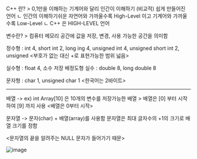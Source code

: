 C++ 란? > 0,1만을 이해하는 기계어와 달리 인간이 이해하기 (비교적) 쉽게 만들어진 언어
          ㄴ 인간의 이해하기쉬운 자연어와 가까울수록 High-Level 이고 기계어와 가까울수록 Low-Level
          ㄴ C++ 은 HIGH-LEVEL 언어

변수란? > 컴퓨터 메모리 공간에 값을 저장, 변경, 사용 가능한 공간을 의미함

정수형 : int 4, short int 2, long ing 4, unsigned int 4, unsigned short int 2,  unsigned <부호가 없는 대신 +로 표현가능한 범위 넓음>

실수형 : float 4, 소수 저장
배정도형 실수 : double 8, long double 8

문자형 : char 1, unsigned char 1 <한국어는 2바이트>

----------------------------------------------------------------------------------------------------------------------------------
배열 -> ex) int Array[10] 은 10개의 변수를 저장가능한 배열 > 배열은 [0] 부터 시작하여 [9] 까지 사용 <배열은 0부터 시작>

문자열 -> 문자(char) + 배열(array)를 사용함 문자열은 최대 글자수의 +1의 크기로 배열 크기를 정함

<문자열의 끝을 알려주는 NULL 문자가 들어가기 때문>

 ![image](https://user-images.githubusercontent.com/102213828/203878545-f749c4dd-1631-4575-8be4-4c3aec5d7594.png)



         









